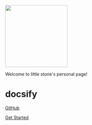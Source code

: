 

<img width="200px" src="C:\Users\sl\Desktop\hadoop.png">

Welcome to little stone's personal page!

# docsify

 [GitHub](https://github.com/docsifyjs/docsify/) 

 [Get Started](README.md) 



  





















 











































 